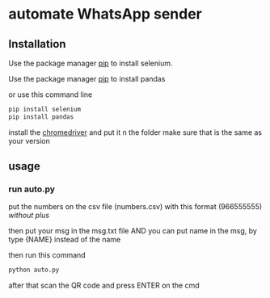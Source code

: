 # automate WhatsApp sender



## Installation

Use the package manager [pip](https://selenium-python.readthedocs.io/installation.html) to install selenium.

Use the package manager [pip](https://pandas.pydata.org/docs/getting_started/install.html) to install pandas 


or use this command line
```bash
pip install selenium
pip install pandas
```

install the [chromedriver](https://chromedriver.chromium.org/downloads) and put it n the folder make sure that is the same as your version
## usage

### run auto.py
put the numbers on the csv file (numbers.csv) with this format (966555555) *without plus*

then put your msg in the msg.txt file
AND you can put name in the msg, by type {NAME} instead of the name

then run this command
```python
python auto.py
```
after that scan the QR code and press ENTER on the cmd
